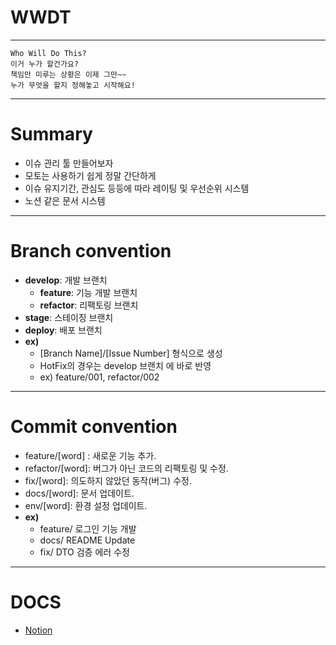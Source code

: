# WWDT

---
    Who Will Do This?
    이거 누가 할건가요?
    책임만 미루는 상황은 이제 그만~~
    누가 무엇을 할지 정해놓고 시작해요!

--- 
# Summary
- 이슈 관리 툴 만들어보자
- 모토는 사용하기 쉽게 정말 간단하게
- 이슈 유지기간, 관심도 등등에 따라 레이팅 및 우선순위 시스템
- 노션 같은 문서 시스템
---
# Branch convention
  - **develop**: 개발 브랜치
    - **feature**: 기능 개발 브랜치
    - **refactor**: 리팩토링 브랜치
  - **stage**: 스테이징 브랜치
  - **deploy**: 배포 브랜치
  - **ex)**
    - [Branch Name]/[Issue Number] 형식으로 생성
    - HotFix의 경우는 develop 브랜치 에 바로 반영
    - ex) feature/001, refactor/002
---
# Commit convention
  - feature/[word] : 새로운 기능 추가.
  - refactor/[word]: 버그가 아닌 코드의 리팩토링 및 수정.
  - fix/[word]: 의도하지 않았던 동작(버그) 수정.
  - docs/[word]: 문서 업데이트.
  - env/[word]: 환경 설정 업데이트.
  - **ex)**
    - feature/ 로그인 기능 개발
    - docs/ README Update
    - fix/ DTO 검증 에러 수정
---
# DOCS
- [Notion](https://steep-dinghy-e80.notion.site/WWDT-Side-Project-51350c5e984c4ee0ac1484207b7b4f87?pvs=74)


